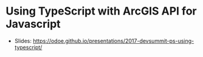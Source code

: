 # Using TypeScript with ArcGIS API for Javascript

- Slides: https://odoe.github.io/presentations/2017-devsummit-ps-using-typescript/
